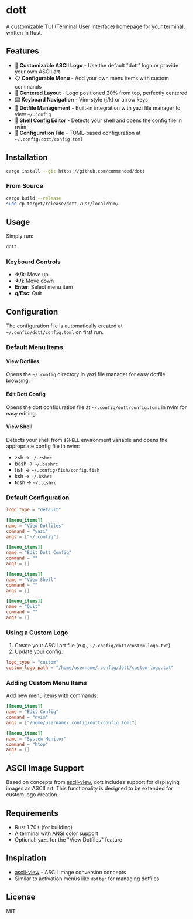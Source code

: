 # dott

A customizable TUI (Terminal User Interface) homepage for your terminal, written in Rust.

## Features

- 🎨 **Customizable ASCII Logo** - Use the default "dott" logo or provide your own ASCII art
- 📋 **Configurable Menu** - Add your own menu items with custom commands
- 🎯 **Centered Layout** - Logo positioned 20% from top, perfectly centered
- ⌨️ **Keyboard Navigation** - Vim-style (j/k) or arrow keys
- 📁 **Dotfile Management** - Built-in integration with yazi file manager to view `~/.config`
- 🐚 **Shell Config Editor** - Detects your shell and opens the config file in nvim
- 🔧 **Configuration File** - TOML-based configuration at `~/.config/dott/config.toml`

## Installation

```bash
cargo install --git https://github.com/commended/dott
```

### From Source

```bash
cargo build --release
sudo cp target/release/dott /usr/local/bin/
```

## Usage

Simply run:

```bash
dott
```

### Keyboard Controls

- **↑/k**: Move up
- **↓/j**: Move down  
- **Enter**: Select menu item
- **q/Esc**: Quit

## Configuration

The configuration file is automatically created at `~/.config/dott/config.toml` on first run.

### Default Menu Items

#### View Dotfiles
Opens the `~/.config` directory in yazi file manager for easy dotfile browsing.

#### Edit Dott Config
Opens the dott configuration file at `~/.config/dott/config.toml` in nvim for easy editing.

#### View Shell
Detects your shell from `$SHELL` environment variable and opens the appropriate config file in nvim:
- zsh → `~/.zshrc`
- bash → `~/.bashrc`
- fish → `~/.config/fish/config.fish`
- ksh → `~/.kshrc`
- tcsh → `~/.tcshrc`

### Default Configuration

```toml
logo_type = "default"

[[menu_items]]
name = "View Dotfiles"
command = "yazi"
args = ["~/.config"]

[[menu_items]]
name = "Edit Dott Config"
command = ""
args = []

[[menu_items]]
name = "View Shell"
command = ""
args = []

[[menu_items]]
name = "Quit"
command = ""
args = []
```

### Using a Custom Logo

1. Create your ASCII art file (e.g., `~/.config/dott/custom-logo.txt`)
2. Update your config:

```toml
logo_type = "custom"
custom_logo_path = "/home/username/.config/dott/custom-logo.txt"
```

### Adding Custom Menu Items

Add new menu items with commands:

```toml
[[menu_items]]
name = "Edit Config"
command = "nvim"
args = ["/home/username/.config/dott/config.toml"]

[[menu_items]]
name = "System Monitor"
command = "htop"
args = []
```

## ASCII Image Support

Based on concepts from [ascii-view](https://github.com/gouwsxander/ascii-view), dott includes support for displaying images as ASCII art. This functionality is designed to be extended for custom logo creation.

## Requirements

- Rust 1.70+ (for building)
- A terminal with ANSI color support
- Optional: `yazi` for the "View Dotfiles" feature

## Inspiration

- [ascii-view](https://github.com/gouwsxander/ascii-view) - ASCII image conversion concepts
- Similar to activation menus like `dotter` for managing dotfiles

## License

MIT

